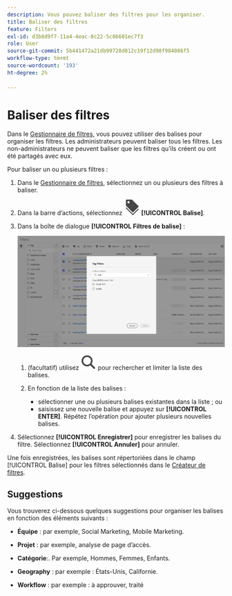 ```yaml
---
description: Vous pouvez baliser des filtres pour les organiser.
title: Baliser des filtres
feature: Filters
exl-id: d3b8d9f7-11a4-4eac-8c22-5c86601ec7f3
role: User
source-git-commit: 5b441472a21db99728d012c19f12d98f984086f5
workflow-type: tm+mt
source-wordcount: '193'
ht-degree: 2%

---
```


# Baliser des filtres

Dans le [Gestionnaire de filtres](manage-filters.md), vous pouvez utiliser des balises pour organiser les filtres. Les administrateurs peuvent baliser tous les filtres. Les non-administrateurs ne peuvent baliser que les filtres qu’ils créent ou ont été partagés avec eux.

Pour baliser un ou plusieurs filtres :

1. Dans le [Gestionnaire de filtres](manage-filters.md), sélectionnez un ou plusieurs des filtres à baliser.
1. Dans la barre d’actions, sélectionnez ![Étiquettes](/help/assets/icons/Labels.svg) **[!UICONTROL Balise]**.
1. Dans la boîte de dialogue **[!UICONTROL Filtres de balise]** :

   ![Boîte de dialogue Filtres de balises](assets/tag-filter-dialog.png)

   1. (facultatif) utilisez ![Rechercher](/help/assets/icons/Search.svg) pour rechercher et limiter la liste des balises.

   2. En fonction de la liste des balises :

      * sélectionner une ou plusieurs balises existantes dans la liste ; ou
      * saisissez une nouvelle balise et appuyez sur **[!UICONTROL ENTER]**. Répétez l’opération pour ajouter plusieurs nouvelles balises.

1. Sélectionnez **[!UICONTROL Enregistrer]** pour enregistrer les balises du filtre. Sélectionnez **[!UICONTROL Annuler]** pour annuler.

Une fois enregistrées, les balises sont répertoriées dans le champ [!UICONTROL Balise] pour les filtres sélectionnés dans le [Créateur de filtres](filter-builder.md).


## Suggestions

Vous trouverez ci-dessous quelques suggestions pour organiser les balises en fonction des éléments suivants :

* **Équipe** : par exemple, Social Marketing, Mobile Marketing.

* **Projet** : par exemple, analyse de page d’accès.

* **Catégorie**:. Par exemple, Hommes, Femmes, Enfants.

* **Geography** : par exemple : États-Unis, Californie.

* **Workflow** : par exemple : à approuver, traité

